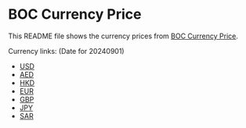 # BOC Currency Price

This README file shows the currency prices from [BOC Currency Price](https://www.boc.cn/sourcedb/whpj/).

Currency links: (Date for 20240901)

- [USD](https://bocurrencyprice.techina.science/BOC_CURRENCY_PRICE/USD/20240901.json)
- [AED](https://bocurrencyprice.techina.science/BOC_CURRENCY_PRICE/AED/20240901.json)
- [HKD](https://bocurrencyprice.techina.science/BOC_CURRENCY_PRICE/HKD/20240901.json)
- [EUR](https://bocurrencyprice.techina.science/BOC_CURRENCY_PRICE/EUR/20240901.json)
- [GBP](https://bocurrencyprice.techina.science/BOC_CURRENCY_PRICE/GBP/20240901.json)
- [JPY](https://bocurrencyprice.techina.science/BOC_CURRENCY_PRICE/JPY/20240901.json)
- [SAR](https://bocurrencyprice.techina.science/BOC_CURRENCY_PRICE/SAR/20240901.json)

